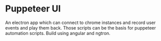 # Puppeteer UI
An electron app which can connect to chrome instances and record user events and play them back. Those scripts can be the basis for puppeteer automation scripts.
Build using angular and ngtron.